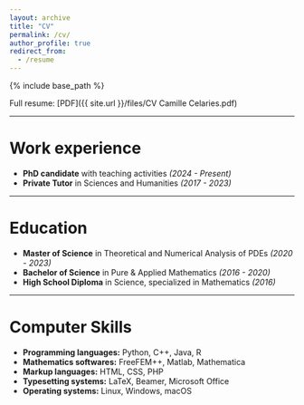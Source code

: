 ```yaml
---
layout: archive
title: "CV"
permalink: /cv/
author_profile: true
redirect_from:
  - /resume
---
```


{% include base_path %}

Full resume: [PDF]({{ site.url }}/files/CV Camille Celaries.pdf)

***

Work experience
======

* <b>PhD candidate</b> with teaching activities <i>(2024 - Present)</i>
* <b>Private Tutor</b> in Sciences and Humanities <i>(2017 - 2023)</i>

***

Education
======

* <b>Master of Science</b> in Theoretical and Numerical Analysis of PDEs <i>(2020 - 2023)</i>
* <b>Bachelor of Science</b> in Pure & Applied Mathematics <i>(2016 - 2020)</i>
* <B>High School Diploma</B> in Science, specialized in Mathematics <i>(2016)</i>

***

Computer Skills
======

* <b>Programming languages:</b> Python, C++, Java, R
* <b>Mathematics softwares:</b> FreeFEM++, Matlab, Mathematica
* <b>Markup languages:</b> HTML, CSS, PHP
* <b>Typesetting systems:</b> LaTeX, Beamer, Microsoft Office
* <b>Operating systems:</b> Linux, Windows, macOS

